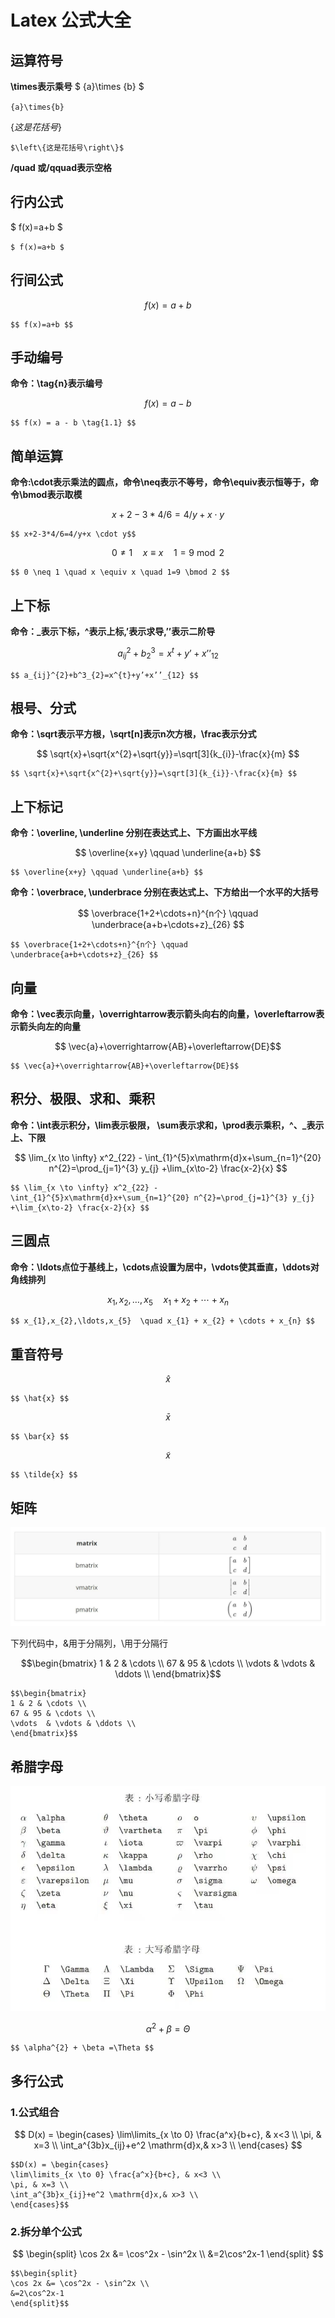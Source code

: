 # Latex 公式大全
## 运算符号  
**\times表示乘号**
$ {a}\times {b} $  

`{a}\times{b}`  

$\left\{这是花括号\right\}$   

`$\left\{这是花括号\right\}$`  

**/quad 或/qquad表示空格**
## 行内公式

$ f(x)=a+b $  

` $ f(x)=a+b $ `  

## 行间公式

$$ f(x)=a+b $$  

```
$$ f(x)=a+b $$
```  

## 手动编号
**命令：\tag{n}表示编号**  

$$ f(x) = a - b \tag{1.1} $$  

```
$$ f(x) = a - b \tag{1.1} $$
``` 

## 简单运算
**命令:\cdot表示乘法的圆点，命令\neq表示不等号，命令\equiv表示恒等于，命令\bmod表示取模**  

$$ x+2-3*4/6=4/y+x \cdot y$$  

```
$$ x+2-3*4/6=4/y+x \cdot y$$
```  

$$ 0 \neq 1 \quad x \equiv x \quad 1=9 \bmod 2 $$  

```
$$ 0 \neq 1 \quad x \equiv x \quad 1=9 \bmod 2 $$
```  

## 上下标
**命令：_表示下标，^表示上标,’表示求导,’’表示二阶导**  

$$ a_{ij}^{2}+b^3_{2}=x^{t}+y’+x’’_{12} $$  

```
$$ a_{ij}^{2}+b^3_{2}=x^{t}+y’+x’’_{12} $$
```  

## 根号、分式
**命令：\sqrt表示平方根，\sqrt[n]表示n次方根，\frac表示分式**  

$$ \sqrt{x}+\sqrt{x^{2}+\sqrt{y}}=\sqrt[3]{k_{i}}-\frac{x}{m} $$  

```
$$ \sqrt{x}+\sqrt{x^{2}+\sqrt{y}}=\sqrt[3]{k_{i}}-\frac{x}{m} $$
```  

## 上下标记
**命令：\overline, \underline 分别在表达式上、下方画出水平线**  

$$ \overline{x+y} \qquad \underline{a+b} $$  

```
$$ \overline{x+y} \qquad \underline{a+b} $$
``` 

**命令：\overbrace, \underbrace 分别在表达式上、下方给出一个水平的大括号**  

$$ \overbrace{1+2+\cdots+n}^{n个} \qquad \underbrace{a+b+\cdots+z}_{26} $$

```
$$ \overbrace{1+2+\cdots+n}^{n个} \qquad \underbrace{a+b+\cdots+z}_{26} $$
```  

## 向量
**命令：\vec表示向量，\overrightarrow表示箭头向右的向量，\overleftarrow表示箭头向左的向量**  

$$ \vec{a}+\overrightarrow{AB}+\overleftarrow{DE}$$

```
$$ \vec{a}+\overrightarrow{AB}+\overleftarrow{DE}$$
```  

## 积分、极限、求和、乘积
**命令：\int表示积分，\lim表示极限， \sum表示求和，\prod表示乘积，^、_表示上、下限**  

$$ \lim_{x \to \infty} x^2_{22} - \int_{1}^{5}x\mathrm{d}x+\sum_{n=1}^{20} n^{2}=\prod_{j=1}^{3} y_{j} +\lim_{x\to-2} \frac{x-2}{x} $$  

```
$$ \lim_{x \to \infty} x^2_{22} - \int_{1}^{5}x\mathrm{d}x+\sum_{n=1}^{20} n^{2}=\prod_{j=1}^{3} y_{j} +\lim_{x\to-2} \frac{x-2}{x} $$
```  

## 三圆点
**命令：\ldots点位于基线上，\cdots点设置为居中，\vdots使其垂直，\ddots对角线排列**  

$$ x_{1},x_{2},\ldots,x_{5}  \quad x_{1} + x_{2} + \cdots + x_{n} $$  

```
$$ x_{1},x_{2},\ldots,x_{5}  \quad x_{1} + x_{2} + \cdots + x_{n} $$
```  

## 重音符号

$$ \hat{x} $$   

```
$$ \hat{x} $$
```  

$$ \bar{x} $$  

```
$$ \bar{x} $$
```  

$$ \tilde{x} $$  

```
$$ \tilde{x} $$
```  

## 矩阵

![](datas/Matrix%20format.jpg)  

下列代码中，&用于分隔列，\用于分隔行  

$$\begin{bmatrix}
1 & 2 & \cdots \\
67 & 95 & \cdots \\
\vdots  & \vdots & \ddots \\
\end{bmatrix}$$  

```
$$\begin{bmatrix}
1 & 2 & \cdots \\
67 & 95 & \cdots \\
\vdots  & \vdots & \ddots \\
\end{bmatrix}$$
```  

## 希腊字母

![](datas/greek%20alphabet.jpg)  

$$ \alpha^{2} + \beta =\Theta $$   

```
$$ \alpha^{2} + \beta =\Theta $$
```  

## 多行公式
### 1.公式组合

$$ D(x) = \begin{cases}
\lim\limits_{x \to 0} \frac{a^x}{b+c}, & x<3 \\
\pi, & x=3 \\
\int_a^{3b}x_{ij}+e^2 \mathrm{d}x,& x>3 \\
\end{cases} $$  

```
$$D(x) = \begin{cases}
\lim\limits_{x \to 0} \frac{a^x}{b+c}, & x<3 \\
\pi, & x=3 \\
\int_a^{3b}x_{ij}+e^2 \mathrm{d}x,& x>3 \\
\end{cases}$$
```

### 2.拆分单个公式

$$ \begin{split}
\cos 2x &= \cos^2x - \sin^2x \\
&=2\cos^2x-1
\end{split} $$  

```
$$\begin{split}
\cos 2x &= \cos^2x - \sin^2x \\
&=2\cos^2x-1
\end{split}$$
```


